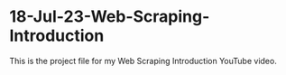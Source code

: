 # 18-Jul-23-Web-Scraping-Introduction
This is the project file for my Web Scraping Introduction YouTube video.
